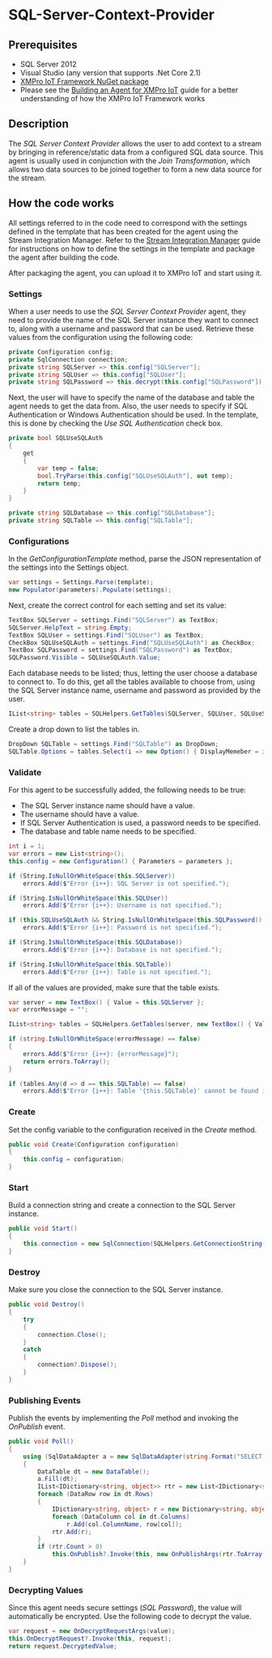 # SQL-Server-Context-Provider

## Prerequisites
- SQL Server 2012
- Visual Studio (any version that supports .Net Core 2.1)
- [XMPro IoT Framework NuGet package](https://www.nuget.org/packages/XMPro.IOT.Framework/3.0.2-beta)
- Please see the [Building an Agent for XMPro IoT](https://docs.xmpro.com/lessons/writing-an-agent-for-xmpro-iot/) guide for a better understanding of how the XMPro IoT Framework works

## Description
The *SQL Server Context Provider* allows the user to add context to a stream by bringing in reference/static data from a configured SQL data source. This agent is usually used in conjunction with the *Join Transformation*, which allows two data sources to be joined together to form a new data source for the stream.

## How the code works
All settings referred to in the code need to correspond with the settings defined in the template that has been created for the agent using the Stream Integration Manager. Refer to the [Stream Integration Manager](https://docs.xmpro.com/courses/packaging-an-agent-using-stream-integration-manager/) guide for instructions on how to define the settings in the template and package the agent after building the code. 

After packaging the agent, you can upload it to XMPro IoT and start using it.

### Settings
When a user needs to use the *SQL Server Context Provider* agent, they need to provide the name of the SQL Server instance they want to connect to, along with a username and password that can be used. Retrieve these values from the configuration using the following code: 

```csharp
private Configuration config;
private SqlConnection connection;
private string SQLServer => this.config["SQLServer"];
private string SQLUser => this.config["SQLUser"];
private string SQLPassword => this.decrypt(this.config["SQLPassword"]);
```

Next, the user will have to specify the name of the database and table the agent needs to get the data from. Also, the user needs to specify if SQL Authentication or Windows Authentication should be used. In the template, this is done by checking the *Use SQL Authentication* check box.

```csharp
private bool SQLUseSQLAuth
{
    get
    {
        var temp = false;
        bool.TryParse(this.config["SQLUseSQLAuth"], out temp);
        return temp;
    }
}

private string SQLDatabase => this.config["SQLDatabase"];
private string SQLTable => this.config["SQLTable"];
```
### Configurations
In the *GetConfigurationTemplate* method, parse the JSON representation of the settings into the Settings object.
```csharp
var settings = Settings.Parse(template);
new Populator(parameters).Populate(settings);
```
Next, create the correct control for each setting and set its value:
```csharp
TextBox SQLServer = settings.Find("SQLServer") as TextBox;
SQLServer.HelpText = string.Empty;
TextBox SQLUser = settings.Find("SQLUser") as TextBox;
CheckBox SQLUseSQLAuth = settings.Find("SQLUseSQLAuth") as CheckBox;
TextBox SQLPassword = settings.Find("SQLPassword") as TextBox;
SQLPassword.Visible = SQLUseSQLAuth.Value;
```
Each database needs to be listed; thus, letting the user choose a database to connect to. To do this, get all the tables available to choose from, using the SQL Server instance name, username and password as provided by the user.
```csharp
IList<string> tables = SQLHelpers.GetTables(SQLServer, SQLUser, SQLUseSQLAuth, this.decrypt(SQLPassword.Value), SQLDatabase, out            errorMessage);
```

Create a drop down to list the tables in.
```csharp
DropDown SQLTable = settings.Find("SQLTable") as DropDown;
SQLTable.Options = tables.Select(i => new Option() { DisplayMemeber = i, ValueMemeber = i }).ToList();
```

### Validate
For this agent to be successfully added, the following needs to be true:
* The SQL Server instance name should have a value.
* The username should have a value.
* If SQL Server Authentication is used, a password needs to be specified.
* The database and table name needs to be specified.

```csharp
int i = 1;
var errors = new List<string>();
this.config = new Configuration() { Parameters = parameters };

if (String.IsNullOrWhiteSpace(this.SQLServer))
    errors.Add($"Error {i++}: SQL Server is not specified.");

if (String.IsNullOrWhiteSpace(this.SQLUser))
    errors.Add($"Error {i++}: Username is not specified.");

if (this.SQLUseSQLAuth && String.IsNullOrWhiteSpace(this.SQLPassword))
    errors.Add($"Error {i++}: Password is not specified.");

if (String.IsNullOrWhiteSpace(this.SQLDatabase))
    errors.Add($"Error {i++}: Database is not specified.");

if (String.IsNullOrWhiteSpace(this.SQLTable))
    errors.Add($"Error {i++}: Table is not specified.");
```

If all of the values are provided, make sure that the table exists.

```csharp
var server = new TextBox() { Value = this.SQLServer };
var errorMessage = "";

IList<string> tables = SQLHelpers.GetTables(server, new TextBox() { Value = this.SQLUser }, new CheckBox() { Value =                        this.SQLUseSQLAuth }, this.SQLPassword, new DropDown() { Value = this.SQLDatabase }, out errorMessage);

if (string.IsNullOrWhiteSpace(errorMessage) == false)
{
    errors.Add($"Error {i++}: {errorMessage}");
    return errors.ToArray();
}

if (tables.Any(d => d == this.SQLTable) == false)
    errors.Add($"Error {i++}: Table '{this.SQLTable}' cannot be found in {this.SQLDatabase}.");
```

### Create
Set the config variable to the configuration received in the *Create* method.
```csharp
public void Create(Configuration configuration)
{
    this.config = configuration;
}
```
### Start
Build a connection string and create a connection to the SQL Server instance.
```csharp
public void Start()
{
    this.connection = new SqlConnection(SQLHelpers.GetConnectionString(SQLServer, SQLUser, SQLPassword, SQLUseSQLAuth, SQLDatabase));
}
```

### Destroy
Make sure you close the connection to the SQL Server instance.
```csharp
public void Destroy()
{
    try
    {
        connection.Close();
    }
    catch
    {
        connection?.Dispose();
    }
}
```

### Publishing Events
Publish the events by implementing the *Poll* method and invoking the *OnPublish* event.
```csharp
public void Poll()
{
    using (SqlDataAdapter a = new SqlDataAdapter(string.Format("SELECT * FROM {0}", SQLHelpers.AddTableQuotes(SQLTable)), connection))
    {
        DataTable dt = new DataTable();
        a.Fill(dt);
        IList<IDictionary<string, object>> rtr = new List<IDictionary<string, object>>();
        foreach (DataRow row in dt.Rows)
        {
            IDictionary<string, object> r = new Dictionary<string, object>();
            foreach (DataColumn col in dt.Columns)
                r.Add(col.ColumnName, row[col]);
            rtr.Add(r);
        }
        if (rtr.Count > 0)
            this.OnPublish?.Invoke(this, new OnPublishArgs(rtr.ToArray()));
    }
}
```
### Decrypting Values
Since this agent needs secure settings (*SQL Password*), the value will automatically be encrypted. Use the following code to decrypt the value.
```csharp
var request = new OnDecryptRequestArgs(value);
this.OnDecryptRequest?.Invoke(this, request);
return request.DecryptedValue;
```
